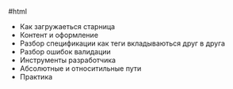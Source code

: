 #html

- Как загружаеться старница
- Контент и оформление
- Разбор спецификации как теги вкладываються друг в друга
- Разбор ошибок валидации
- Инструменты разработчика
- Абсолютные и относитильные пути
- Практика
